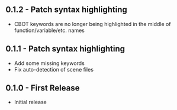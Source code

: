 ## 0.1.2 - Patch syntax highlighting
* CBOT keywords are no longer being highlighted in the middle of function/variable/etc. names

## 0.1.1 - Patch syntax highlighting
* Add some missing keywords
* Fix auto-detection of scene files

## 0.1.0 - First Release
* Initial release
